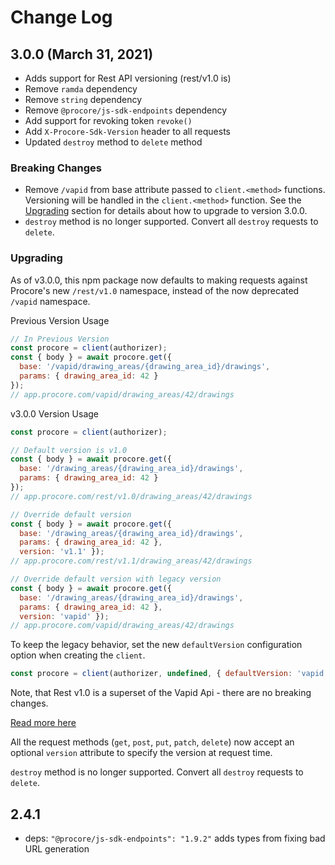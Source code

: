 # Change Log

## 3.0.0 (March 31, 2021)

* Adds support for Rest API versioning (rest/v1.0 is)
* Remove `ramda` dependency
* Remove `string` dependency
* Remove `@procore/js-sdk-endpoints` dependency
* Add support for revoking token `revoke()`
* Add `X-Procore-Sdk-Version` header to all requests
* Updated `destroy` method to `delete` method

### Breaking Changes

* Remove `/vapid` from base attribute passed to `client.<method>` functions. Versioning will be handled in the `client.<method>` function. See the [Upgrading](#upgrading) section for details about how to upgrade to version 3.0.0.
* `destroy` method is no longer supported. Convert all `destroy` requests to `delete`.

### Upgrading

As of v3.0.0, this npm package now defaults to making requests against Procore's new
`/rest/v1.0` namespace, instead of the now deprecated `/vapid` namespace.

Previous Version Usage

```javascript
// In Previous Version
const procore = client(authorizer);
const { body } = await procore.get({
  base: '/vapid/drawing_areas/{drawing_area_id}/drawings',
  params: { drawing_area_id: 42 }
});
// app.procore.com/vapid/drawing_areas/42/drawings
```

v3.0.0 Version Usage

```javascript
const procore = client(authorizer);

// Default version is v1.0
const { body } = await procore.get({ 
  base: '/drawing_areas/{drawing_area_id}/drawings',
  params: { drawing_area_id: 42 }
});
// app.procore.com/rest/v1.0/drawing_areas/42/drawings

// Override default version
const { body } = await procore.get({ 
  base: '/drawing_areas/{drawing_area_id}/drawings',
  params: { drawing_area_id: 42 },
  version: 'v1.1' });
// app.procore.com/rest/v1.1/drawing_areas/42/drawings

// Override default version with legacy version
const { body } = await procore.get({
  base: '/drawing_areas/{drawing_area_id}/drawings',
  params: { drawing_area_id: 42 },
  version: 'vapid' });
// app.procore.com/vapid/drawing_areas/42/drawings
```

To keep the legacy behavior, set the new `defaultVersion` configuration option when
creating the `client`.

```javascript
const procore = client(authorizer, undefined, { defaultVersion: 'vapid' });
```

Note, that Rest v1.0 is a superset of the Vapid Api - there are no breaking
changes.

[Read more here](https://developers.procore.com/documentation/vapid-deprecation)

All the request methods (`get`, `post`, `put`, `patch`, `delete`) now
accept an optional `version` attribute to specify the version at request time.

`destroy` method is no longer supported. Convert all `destroy` requests to `delete`.

## 2.4.1
- deps: `"@procore/js-sdk-endpoints": "1.9.2"` adds types from fixing bad URL generation
